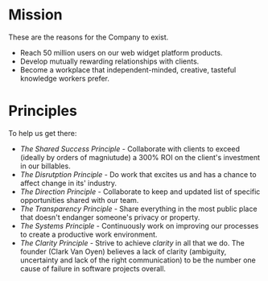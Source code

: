 
# Mission

These are the reasons for the Company to exist.

  * Reach 50 million users on our web widget platform products.
  * Develop mutually rewarding relationships with clients.
  * Become a workplace that independent-minded, creative, tasteful knowledge workers prefer.

# Principles

To help us get there:

  * _The Shared Success Principle_ - Collaborate with clients to exceed (ideally by orders of magniutude) a 300% ROI on the client's investment in our billables.
  * _The Disrutption Principle_ - Do work that excites us and has a chance to affect change in its' industry.
  * _The Direction Principle_ - Collaborate to keep and updated list of specific opportunities shared with our team.
  * _The Transparency Principle_ - Share everything in the most public place that doesn't endanger someone's privacy or property.
  * _The Systems Principle_ - Continuously work on improving our processes to create a productive work environment.
  * _The Clarity Principle_ - Strive to achieve *clarity* in all that we do. The founder (Clark Van Oyen) believes a lack of clarity (ambiguity, uncertainty and lack of the right communication) to be the number one cause of failure in software projects overall.
